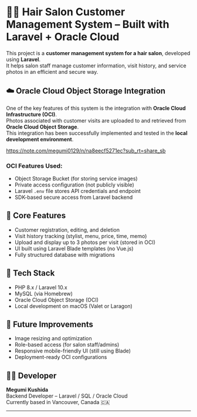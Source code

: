 # 💇‍♀️ Hair Salon Customer Management System – Built with Laravel + Oracle Cloud

This project is a **customer management system for a hair salon**, developed using **Laravel**.  
It helps salon staff manage customer information, visit history, and service photos in an efficient and secure way.

## ☁️ Oracle Cloud Object Storage Integration

One of the key features of this system is the integration with **Oracle Cloud Infrastructure (OCI)**.  
Photos associated with customer visits are uploaded to and retrieved from **Oracle Cloud Object Storage**.  
This integration has been successfully implemented and tested in the **local development environment**.

https://note.com/megumi0129/n/na8eecf5271ec?sub_rt=share_sb

### OCI Features Used:
- Object Storage Bucket (for storing service images)
- Private access configuration (not publicly visible)
- Laravel `.env` file stores API credentials and endpoint
- SDK-based secure access from Laravel backend

## 📸 Core Features

- Customer registration, editing, and deletion
- Visit history tracking (stylist, menu, price, time, memo)
- Upload and display up to 3 photos per visit (stored in OCI)
- UI built using Laravel Blade templates (no Vue.js)
- Fully structured database with migrations

## 🧪 Tech Stack

- PHP 8.x / Laravel 10.x
- MySQL (via Homebrew)
- Oracle Cloud Object Storage (OCI)
- Local development on macOS (Valet or Laragon)

## 🚀 Future Improvements

- Image resizing and optimization
- Role-based access (for salon staff/admins)
- Responsive mobile-friendly UI (still using Blade)
- Deployment-ready OCI configurations


## 🙋‍♀️ Developer

**Megumi Kushida**  
Backend Developer – Laravel / SQL / Oracle Cloud  
Currently based in Vancouver, Canada 🇨🇦

---